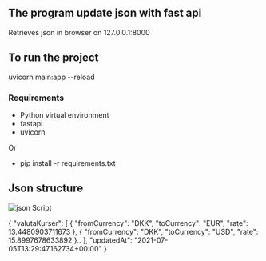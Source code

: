 ## The program update json with fast api

Retrieves json in browser on 127.0.0.1:8000

## To run the project

uvicorn main:app --reload  

### Requirements 

- Python virtual environment
- fastapi
- uvicorn

Or 
- pip install -r requirements.txt


## Json structure

![json Script](https://user-images.githubusercontent.com/72239384/141721871-ea5647ef-3d1a-4741-b8f2-dc8778af316d.PNG)

 {
  "valutaKurser": [
    {
      "fromCurrency": "DKK",
      "toCurrency": "EUR",
      "rate": 13.4480903711673
    },
    {
      "fromCurrency": "DKK",
      "toCurrency": "USD",
      "rate": 15.8997678633892
    }..
  ],
  "updatedAt": "2021-07-05T13:29:47.162734+00:00"
}

